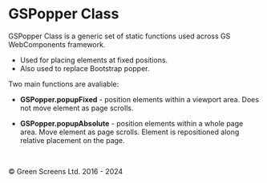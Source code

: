 # GSPopper Class
 
GSPopper Class is a generic set of static functions used across GS WebComponents framework.

 * Used for placing elements at fixed positions.
 * Also used to replace Bootstrap popper.

 Two main functions are avaliable:

  * **GSPopper.popupFixed** - position elements within a viewport area. Does not move element as page scrolls. 

  * **GSPopper.popupAbsolute** - position elements within a whole page area. Move element as page scrolls. 
  Element is repositioned along relative placement on the page.

<br>

&copy; Green Screens Ltd. 2016 - 2024
